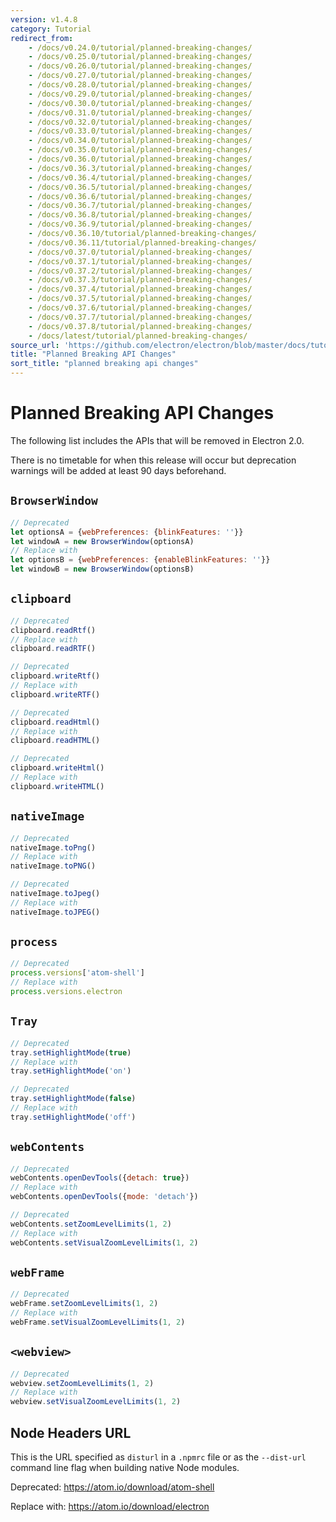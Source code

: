```yaml
---
version: v1.4.8
category: Tutorial
redirect_from:
    - /docs/v0.24.0/tutorial/planned-breaking-changes/
    - /docs/v0.25.0/tutorial/planned-breaking-changes/
    - /docs/v0.26.0/tutorial/planned-breaking-changes/
    - /docs/v0.27.0/tutorial/planned-breaking-changes/
    - /docs/v0.28.0/tutorial/planned-breaking-changes/
    - /docs/v0.29.0/tutorial/planned-breaking-changes/
    - /docs/v0.30.0/tutorial/planned-breaking-changes/
    - /docs/v0.31.0/tutorial/planned-breaking-changes/
    - /docs/v0.32.0/tutorial/planned-breaking-changes/
    - /docs/v0.33.0/tutorial/planned-breaking-changes/
    - /docs/v0.34.0/tutorial/planned-breaking-changes/
    - /docs/v0.35.0/tutorial/planned-breaking-changes/
    - /docs/v0.36.0/tutorial/planned-breaking-changes/
    - /docs/v0.36.3/tutorial/planned-breaking-changes/
    - /docs/v0.36.4/tutorial/planned-breaking-changes/
    - /docs/v0.36.5/tutorial/planned-breaking-changes/
    - /docs/v0.36.6/tutorial/planned-breaking-changes/
    - /docs/v0.36.7/tutorial/planned-breaking-changes/
    - /docs/v0.36.8/tutorial/planned-breaking-changes/
    - /docs/v0.36.9/tutorial/planned-breaking-changes/
    - /docs/v0.36.10/tutorial/planned-breaking-changes/
    - /docs/v0.36.11/tutorial/planned-breaking-changes/
    - /docs/v0.37.0/tutorial/planned-breaking-changes/
    - /docs/v0.37.1/tutorial/planned-breaking-changes/
    - /docs/v0.37.2/tutorial/planned-breaking-changes/
    - /docs/v0.37.3/tutorial/planned-breaking-changes/
    - /docs/v0.37.4/tutorial/planned-breaking-changes/
    - /docs/v0.37.5/tutorial/planned-breaking-changes/
    - /docs/v0.37.6/tutorial/planned-breaking-changes/
    - /docs/v0.37.7/tutorial/planned-breaking-changes/
    - /docs/v0.37.8/tutorial/planned-breaking-changes/
    - /docs/latest/tutorial/planned-breaking-changes/
source_url: 'https://github.com/electron/electron/blob/master/docs/tutorial/planned-breaking-changes.md'
title: "Planned Breaking API Changes"
sort_title: "planned breaking api changes"
---
```


# Planned Breaking API Changes

The following list includes the APIs that will be removed in Electron 2.0.

There is no timetable for when this release will occur but deprecation
warnings will be added at least 90 days beforehand.

## `BrowserWindow`

```js
// Deprecated
let optionsA = {webPreferences: {blinkFeatures: ''}}
let windowA = new BrowserWindow(optionsA)
// Replace with
let optionsB = {webPreferences: {enableBlinkFeatures: ''}}
let windowB = new BrowserWindow(optionsB)
```

## `clipboard`

```js
// Deprecated
clipboard.readRtf()
// Replace with
clipboard.readRTF()

// Deprecated
clipboard.writeRtf()
// Replace with
clipboard.writeRTF()

// Deprecated
clipboard.readHtml()
// Replace with
clipboard.readHTML()

// Deprecated
clipboard.writeHtml()
// Replace with
clipboard.writeHTML()
```

## `nativeImage`

```js
// Deprecated
nativeImage.toPng()
// Replace with
nativeImage.toPNG()

// Deprecated
nativeImage.toJpeg()
// Replace with
nativeImage.toJPEG()
```

## `process`

```js
// Deprecated
process.versions['atom-shell']
// Replace with
process.versions.electron
```

## `Tray`

```js
// Deprecated
tray.setHighlightMode(true)
// Replace with
tray.setHighlightMode('on')

// Deprecated
tray.setHighlightMode(false)
// Replace with
tray.setHighlightMode('off')
```

## `webContents`

```js
// Deprecated
webContents.openDevTools({detach: true})
// Replace with
webContents.openDevTools({mode: 'detach'})
```

```js
// Deprecated
webContents.setZoomLevelLimits(1, 2)
// Replace with
webContents.setVisualZoomLevelLimits(1, 2)
```

## `webFrame`

```js
// Deprecated
webFrame.setZoomLevelLimits(1, 2)
// Replace with
webFrame.setVisualZoomLevelLimits(1, 2)
```

## `<webview>`

```js
// Deprecated
webview.setZoomLevelLimits(1, 2)
// Replace with
webview.setVisualZoomLevelLimits(1, 2)
```

## Node Headers URL

This is the URL specified as `disturl` in a `.npmrc` file or as the `--dist-url`
command line flag when building native Node modules.

Deprecated: https://atom.io/download/atom-shell

Replace with: https://atom.io/download/electron
